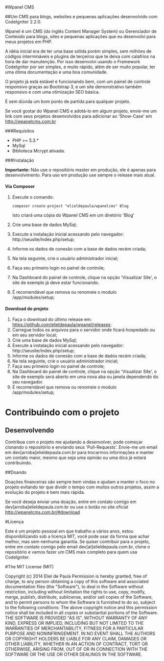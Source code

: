 #Wpanel CMS

##Um CMS para blogs, websites e pequenas aplicações desenvolvido com CodeIgniter 2.2.0.

Wpanel é um CMS (do inglês Content Manager System) ou Gerenciador de Conteúdo para blogs, sites e pequenas aplicações que eu desenvolvi para meus projetos em PHP.

A idéia inicial era de ter uma base sólida porém simples, sem milhões de códigos intermináveis e plugins de terçeiros que te deixa com calafrios na hora de dar manutenção. Por isso desenvolvi usando o Framework CodeIgniter por ser simples, e muito rápido, além de ser
muito popular, ter uma ótima documentação e uma boa comunidade.

O projeto já está estável e funcionando bem, com um painel de controle responsivo graças ao Bootstrap 3, e um site demonstrativo também responsivo e com uma otimização SEO básica.

É sem dúvida um bom ponto de partida para qualquer projeto. 

Se você gostar do Wpanel CMS e adotá-lo em algum projeto, envie-me um link com seus projetos desenvolvidos para adicionar ao 'Show-Case' em http://wpanelcms.com.br

###Requisitos

- PHP >= 5.3.*
- MySql
- Biblioteca Mcrypt ativada.

###Instalação

**Importante:**
Não use o repositório master em produção, ele é apenas para desenvolvimento. Para uso em produção use sempre o release mais atual.

#### Via Composer

1. Execute o comando:

	```
	composer create-project "elieldepaula/wpanelcms" Blog
	```
	Isto criará uma cópia do Wpanel CMS em um diretório 'Blog'
2. Crie uma base de dados MySql;
3. Execute a instalação inicial acessando pelo navegador: http://seusite/index.php/setup;
4. Informe os dados de conexão com a base de dados recém criada;
5. Na tela seguinte, crie o usuário administrador inicial;
6. Faça seu primeiro login no painel de controle;
7. Na Dashboard do painel de controle, clique na opção 'Visualizar Site', o site de exemplo já deve estar funcionando.
8. É recomendável que remova ou renomeie o modulo /app/modules/setup;

#### Download do projeto

1. Faça o download do último release em: <https://github.com/elieldepaula/wpanel/releases>;
2. Carregue todos os arquivos para o servidor onde ficará hospedado ou em seu servidor local;
3. Crie uma base de dados MySql;
4. Execute a instalação inicial acessando pelo navegador: http://seusite/index.php/setup;
5. Informe os dados de conexão com a base de dados recém criada;
6. Na tela seguinte, crie o usuário administrador inicial;
7. Faça seu primeiro login no painel de controle;
8. Na Dashboard do painel de controle, clique na opção 'Visualizar Site', o site de exemplo será aberto em uma nova aba ou janela dependendo do seu navegador.
9. É recomendável que remova ou renomeie o modulo /app/modules/setup;

# Contribuindo com o projeto

## Desenvolvendo

Contribua com o projeto me ajudando a desenvolver, pode começar clonando o repositório e enviando seus 'Pull-Requests'. Envie-me um email em dev[arroba]elieldepaula.com.br para trocarmos informações e manter um contato maior, mesmo que seja uma opinião ou uma dica já estará contribuindo.

##Doando

Doações financeiras são sempre bem vindas e ajudam a manter o foco no projeto evitando ter que dividir o tempo com muitos outros projetos, assim a evolução do projeto é bem mais rápida.

Se você deseja enviar uma doação, entre em contato comigo em dev[arroba]elieldepaula.com.br ou use o botão no site oficial <http://wpanelcms.com.br/#download>

#Licença

Este é um projeto pessoal em que trabalho a vários anos, estou disponibilizando sob a licença MIT, você pode usar da forma que achar melhor, mas sem nenhuma garantia. Se quiser contribuir para o projeto, entre em contato comigo pelo email dev[at]elieldepaula.com.br, clone o repositório e vamos fazer um CMS mais completo para quem usa CodeIgniter.

#The MIT License (MIT)

Copyright (c) 2014 Eliel de Paula
Permission is hereby granted, free of charge, to any person obtaining a copy
of this software and associated documentation files (the "Software"), to deal
in the Software without restriction, including without limitation the rights
to use, copy, modify, merge, publish, distribute, sublicense, and/or sell
copies of the Software, and to permit persons to whom the Software is
furnished to do so, subject to the following conditions:
The above copyright notice and this permission notice shall be included in all
copies or substantial portions of the Software.
THE SOFTWARE IS PROVIDED "AS IS", WITHOUT WARRANTY OF ANY KIND, EXPRESS OR
IMPLIED, INCLUDING BUT NOT LIMITED TO THE WARRANTIES OF MERCHANTABILITY,
FITNESS FOR A PARTICULAR PURPOSE AND NONINFRINGEMENT. IN NO EVENT SHALL THE
AUTHORS OR COPYRIGHT HOLDERS BE LIABLE FOR ANY CLAIM, DAMAGES OR OTHER
LIABILITY, WHETHER IN AN ACTION OF CONTRACT, TORT OR OTHERWISE, ARISING FROM,
OUT OF OR IN CONNECTION WITH THE SOFTWARE OR THE USE OR OTHER DEALINGS IN THE
SOFTWARE.
